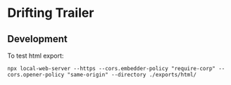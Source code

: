# Drifting Trailer

## Development 

To test html export:
```shell
npx local-web-server --https --cors.embedder-policy "require-corp" --cors.opener-policy "same-origin" --directory ./exports/html/
```